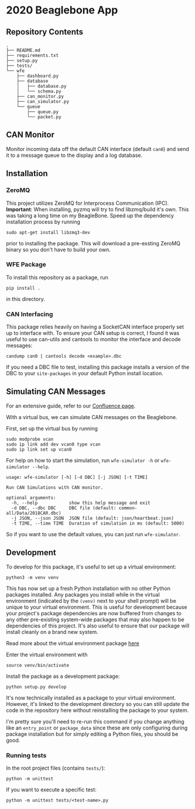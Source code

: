 # 2020 Beaglebone App

## Repository Contents

```
.
├── README.md
├── requirements.txt
├── setup.py
├── tests/
└── wfe
    ├── dashboard.py
    ├── database
    │   ├── database.py
    │   └── schema.py
    ├── can_monitor.py
    ├── can_simulator.py
    └── queue
        ├── queue.py
        └── packet.py
```

## CAN Monitor

Monitor incoming data off the default CAN interface (default `can0`) and send
it to a message queue to the display and a log database. 

## Installation

### ZeroMQ
This project utilizes ZeroMQ for Interprocess Communication (IPC).
**Important**: When installing, pyzmq will try to find libzmq/build it's own.
This was taking a long time on my BeagleBone. Speed up the dependency
installation process by running

```
sudo apt-get install libzmq3-dev
```

prior to installing the package. This will download a pre-exsting ZeroMQ
binary so you don't have to build your own.

### WFE Package
To install this repository as a package, run

```
pip install .
```

in this directory.

### CAN Interfacing

This package relies heavily on having a SocketCAN interface properly set up
to interface with. To ensure your CAN setup is correct, I found it was useful
to use can-utils and cantools to monitor the interface and decode messages: 

```
candump can0 | cantools decode <example>.dbc
```

If you need a DBC file to test, installing this package installs a version of
the DBC to your `site-packages` in your default Python install location.

## Simulating CAN Messages

For an extensive guide, refer to our [Confluence page](
https://wiki.uwaterloo.ca/display/FESW/Simulation+of+CAN+Messages).

With a virtual bus, we can simulate CAN messages on the Beaglebone.

First, set up the virtual bus by running

```
sudo modprobe vcan
sudo ip link add dev vcan0 type vcan
sudo ip link set up vcan0
```

For help on how to start the simulation, run `wfe-simulator -h` or
`wfe-simulator --help`.

```
usage: wfe-simulator [-h] [-d DBC] [-j JSON] [-t TIME]

Run CAN Simulations with CAN monitor.

optional arguments:
  -h, --help            show this help message and exit
  -d DBC, --dbc DBC     DBC file (default: common-all/Data/2018CAR.dbc)
  -j JSON, --json JSON  JSON file (default: json/heartbeat.json)
  -t TIME, --time TIME  Duration of simulation in ms (default: 5000)
```

So if you want to use the default values, you can just run `wfe-simulator`.

## Development

To develop for this package, it's useful to set up a virtual environment:

```
python3 -m venv venv
```

This has now set up a fresh Python installation with no other Python packages
installed. Any packages you install while in the virtual environment
(indicated by the `(venv)` next to your shell prompt) will be unique to your
virtual environment. This is useful for development because your project's
package dependencies are now buffered from changes to any other pre-existing
system-wide packages that may also happen to be dependencies of this project.
It's also useful to ensure that our package will install cleanly on a brand
new system.

Read more about the virtual environment package [here](
https://docs.python.org/3/tutorial/venv.html)

Enter the virtual environment with

```
source venv/bin/activate
```

Install the package as a development package:

```
python setup.py develop
```

It's now technically installed as a package to your virtual environment.
However, it's linked to the development directory so you can still update the
code in the repository here without reinstalling the package to your system.

I'm pretty sure you'll need to re-run this command if you change anything like
an `entry_point` or `package_data` since these are only configuring during
package installation but for simply editing a Python files, you should be
good.

### Running tests

In the root project files (contains `tests/`):

```
python -m unittest
```

If you want to execute a specific test:

```
python -m unittest tests/<test-name>.py
```
